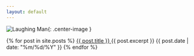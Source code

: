 ```yaml
---
layout: default
---
```

![Laughing Man](https://i.imgur.com/sdLBre4.png){: .center-image }


{% for post in site.posts %}
  <a href="{{ post.url }}">
	{{ post.title }}
  </a>
  {{ post.excerpt }}
  {{ post.date | date: "%m/%d/%Y" }}
{% endfor %}